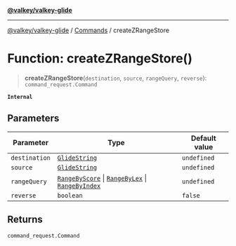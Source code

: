 [**@valkey/valkey-glide**](../../README.md)

***

[@valkey/valkey-glide](../../modules.md) / [Commands](../README.md) / createZRangeStore

# Function: createZRangeStore()

> **createZRangeStore**(`destination`, `source`, `rangeQuery`, `reverse`): `command_request.Command`

**`Internal`**

## Parameters

| Parameter | Type | Default value |
| ------ | ------ | ------ |
| `destination` | [`GlideString`](../../BaseClient/type-aliases/GlideString.md) | `undefined` |
| `source` | [`GlideString`](../../BaseClient/type-aliases/GlideString.md) | `undefined` |
| `rangeQuery` | [`RangeByScore`](../type-aliases/RangeByScore.md) \| [`RangeByLex`](../type-aliases/RangeByLex.md) \| [`RangeByIndex`](../interfaces/RangeByIndex.md) | `undefined` |
| `reverse` | `boolean` | `false` |

## Returns

`command_request.Command`
